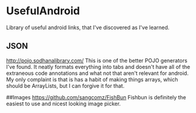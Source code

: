 # UsefulAndroid
Library of useful android links, that I've discovered as I've learned.


## JSON
http://pojo.sodhanalibrary.com/
This is one of the better POJO generators I've found. It neatly formats everything into tabs and doesn't have all of the extraneous code annotations and what not that aren't relevant for android. My only complaint is that is has a habit of making things arrays, which should be ArrayLists, but I can forgive it for that. 

##Images
https://github.com/sangcomz/FishBun
Fishbun is definitely the easiest to use and nicest looking image picker.




